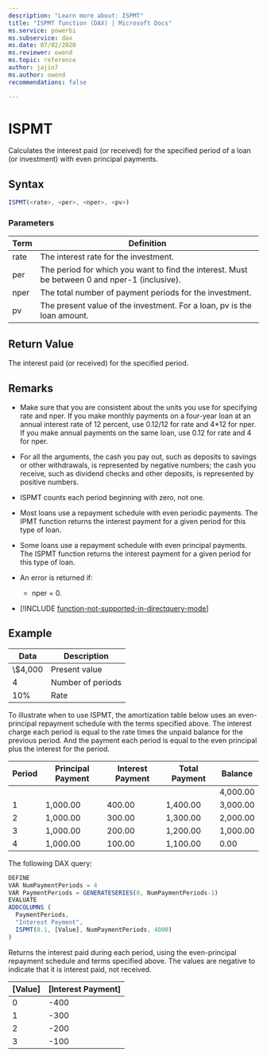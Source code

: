 ```yaml
---
description: "Learn more about: ISPMT"
title: "ISPMT function (DAX) | Microsoft Docs"
ms.service: powerbi 
ms.subservice: dax
ms.date: 07/02/2020
ms.reviewer: owend
ms.topic: reference
author: jajin7
ms.author: owend 
recommendations: false

---
```


# ISPMT

Calculates the interest paid (or received) for the specified period of a loan (or investment) with even principal payments.

## Syntax

```js
ISPMT(<rate>, <per>, <nper>, <pv>)
```

### Parameters

|Term|Definition|  
|--------|--------------|  
|rate|The interest rate for the investment.|
|per|The period for which you want to find the interest. Must be between 0 and nper-1 (inclusive).|
|nper|The total number of payment periods for the investment.|
|pv|The present value of the investment. For a loan, pv is the loan amount.|

## Return Value

The interest paid (or received) for the specified period.

## Remarks

- Make sure that you are consistent about the units you use for specifying rate and nper. If you make monthly payments on a four-year loan at an annual interest rate of 12 percent, use 0.12/12 for rate and 4*12 for nper. If you make annual payments on the same loan, use 0.12 for rate and 4 for nper.

- For all the arguments, the cash you pay out, such as deposits to savings or other withdrawals, is represented by negative numbers; the cash you receive, such as dividend checks and other deposits, is represented by positive numbers.

- ISPMT counts each period beginning with zero, not one.

- Most loans use a repayment schedule with even periodic payments. The IPMT function returns the interest payment for a given period for this type of loan.

- Some loans use a repayment schedule with even principal payments. The ISPMT function returns the interest payment for a given period for this type of loan.

- An error is returned if:
  - nper = 0.

- [!INCLUDE [function-not-supported-in-directquery-mode](includes/function-not-supported-in-directquery-mode.md)]

## Example

| **Data** | **Description**   |
| -------- | ----------------- |
| \\$4,000   | Present value     |
| 4        | Number of periods |
| 10%      | Rate              |

To illustrate when to use ISPMT, the amortization table below uses an even-principal repayment schedule with the terms specified above. The interest charge each period is equal to the rate times the unpaid balance for the previous period. And the payment each period is equal to the even principal plus the interest for the period.

| Period | Principal Payment | Interest Payment | Total Payment | Balance  |
| ------ | ----------------- | ---------------- | ------------- | -------- |
|        |                   |                  |               | 4,000.00 |
| 1      | 1,000.00          | 400.00           | 1,400.00      | 3,000.00 |
| 2      | 1,000.00          | 300.00           | 1,300.00      | 2,000.00 |
| 3      | 1,000.00          | 200.00           | 1,200.00      | 1,000.00 |
| 4      | 1,000.00          | 100.00           | 1,100.00      | 0.00     |

The following DAX query:

```js
DEFINE
VAR NumPaymentPeriods = 4
VAR PaymentPeriods = GENERATESERIES(0, NumPaymentPeriods-1)
EVALUATE
ADDCOLUMNS (
  PaymentPeriods,
  "Interest Payment",
  ISPMT(0.1, [Value], NumPaymentPeriods, 4000)
)
```

Returns the interest paid during each period, using the even-principal repayment schedule and terms specified above. The values are negative to indicate that it is interest paid, not received.

| **[Value]** | **[Interest Payment]** |
| ------------- | ------------------------ |
| 0             | -400                    |
| 1             | -300                    |
| 2             | -200                    |
| 3             | -100                    |
